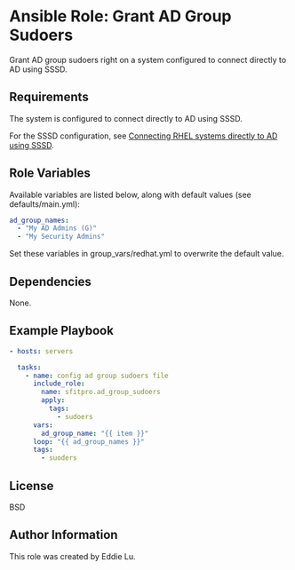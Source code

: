 Ansible Role: Grant AD Group Sudoers
=========

Grant AD group sudoers right on a system configured to connect directly to AD using SSSD.

Requirements
------------

The system is configured to connect directly to AD using SSSD.

For the SSSD configuration, see [Connecting RHEL systems directly to AD using SSSD](https://access.redhat.com/documentation/en-us/red_hat_enterprise_linux/8/html/integrating_rhel_systems_directly_with_windows_active_directory/connecting-rhel-systems-directly-to-ad-using-sssd_integrating-rhel-systems-directly-with-active-directory).

Role Variables
--------------

Available variables are listed below, along with default values (see defaults/main.yml):

```yaml
ad_group_names:
  - "My AD Admins (G)"
  - "My Security Admins"
```

Set these variables in group_vars/redhat.yml to overwrite the default value.

Dependencies
------------

None.

Example Playbook
----------------

```yaml
- hosts: servers

  tasks:
    - name: config ad group sudoers file
      include_role:
        name: sfitpro.ad_group_sudoers
        apply:
          tags:
            - sudoers
      vars:
        ad_group_name: "{{ item }}"
      loop: "{{ ad_group_names }}"
      tags:
        - suoders
```

License
-------

BSD

Author Information
------------------

This role was created by Eddie Lu.
